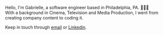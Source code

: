 Hello, I'm Gabrielle, a software engineer based in Philadelphia, PA. 👩🏽‍💻  
With a background in Cinema, Television and Media Production, I went from creating company content to coding it.

Keep in touch through <a href="mailto:smallwoodgabrielle@gmail.com">email</a> or <a href="https://www.linkedin.com/in/gabriellesmallwood/">Linkedin</a></li>.

<!---
command-gab/command-gab is a ✨ special ✨ repository because its `README.md` (this file) appears on your GitHub profile.
You can click the Preview link to take a look at your changes.
--->
